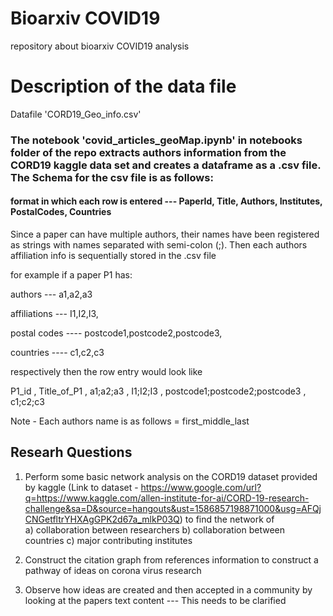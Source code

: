 # Bioarxiv COVID19
repository about bioarxiv COVID19 analysis

# Description of the data file 
Datafile 'CORD19_Geo_info.csv'

### The notebook 'covid_articles_geoMap.ipynb' in notebooks folder of the repo extracts authors information from the CORD19 kaggle data set and creates a dataframe as a .csv file. The Schema for the csv file is as follows:


#### format in which each row is entered  --- PaperId, Title, Authors, Institutes, PostalCodes, Countries

Since a paper can have multiple authors, their names have been registered as strings with names separated with semi-colon (;).
Then each authors affiliation info is sequentially stored in the .csv file


for example if a paper P1 has:

authors --- a1,a2,a3 

affiliations --- I1,I2,I3, 

postal codes ---- postcode1,postcode2,postcode3, 

countries ---- c1,c2,c3 

respectively then the row entry would look like

P1_id , Title_of_P1 , a1;a2;a3 , I1;I2;I3 , postcode1;postcode2;postcode3 , c1;c2;c3

Note - Each authors name is as follows = first_middle_last

## Researh Questions

1. Perform some basic network analysis on the CORD19 dataset provided by kaggle 
(Link to dataset - https://www.google.com/url?q=https://www.kaggle.com/allen-institute-for-ai/CORD-19-research-challenge&sa=D&source=hangouts&ust=1586857198871000&usg=AFQjCNGetfltrYHXAgGPK2d67a_mlkP03Q)
to find the network of  
a) collaboration between researchers
b) collaboration between countries
c) major contributing institutes

2. Construct the citation graph from references information to construct a pathway of ideas on corona virus research

3. Observe how ideas are created and then accepted in a community by looking at the papers text content   --- This needs to be clarified 
